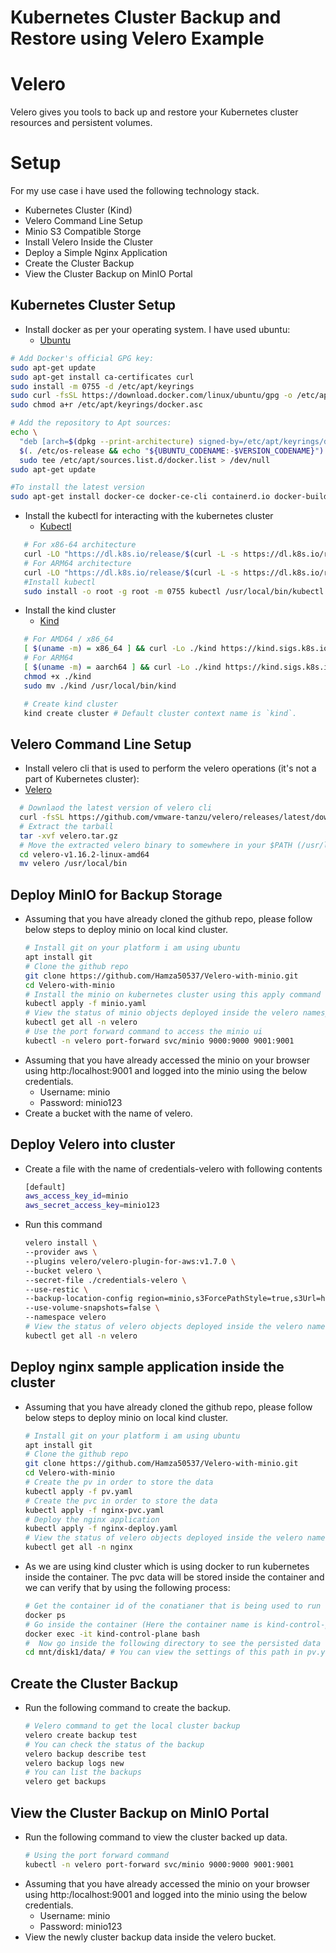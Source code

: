 # Kubernetes Cluster Backup and Restore using Velero Example

# Velero

Velero gives you tools to back up and restore your Kubernetes cluster resources and persistent volumes.

# Setup

For my use case i have used the following technology stack.

- Kubernetes Cluster (Kind)
- Velero Command Line Setup
- Minio S3 Compatible Storge
- Install Velero Inside the Cluster
- Deploy a Simple Nginx Application
- Create the Cluster Backup
- View the Cluster Backup on MinIO Portal


## Kubernetes Cluster Setup
* Install docker as per your operating system. I have used ubuntu:
  * [Ubuntu](https://docs.docker.com/engine/install/ubuntu/)
```bash
# Add Docker's official GPG key:
sudo apt-get update
sudo apt-get install ca-certificates curl
sudo install -m 0755 -d /etc/apt/keyrings
sudo curl -fsSL https://download.docker.com/linux/ubuntu/gpg -o /etc/apt/keyrings/docker.asc
sudo chmod a+r /etc/apt/keyrings/docker.asc

# Add the repository to Apt sources:
echo \
  "deb [arch=$(dpkg --print-architecture) signed-by=/etc/apt/keyrings/docker.asc] https://download.docker.com/linux/ubuntu \
  $(. /etc/os-release && echo "${UBUNTU_CODENAME:-$VERSION_CODENAME}") stable" | \
  sudo tee /etc/apt/sources.list.d/docker.list > /dev/null
sudo apt-get update

#To install the latest version
sudo apt-get install docker-ce docker-ce-cli containerd.io docker-buildx-plugin docker-compose-plugin

```
* Install the kubectl for interacting with the kubernetes cluster
  * [Kubectl](https://kubernetes.io/docs/tasks/tools/install-kubectl-linux/)
```bash
   # For x86-64 architecture
   curl -LO "https://dl.k8s.io/release/$(curl -L -s https://dl.k8s.io/release/stable.txt)/bin/linux/amd64/kubectl"
   # For ARM64 architecture
   curl -LO "https://dl.k8s.io/release/$(curl -L -s https://dl.k8s.io/release/stable.txt)/bin/linux/arm64/kubectl"
   #Install kubectl
   sudo install -o root -g root -m 0755 kubectl /usr/local/bin/kubectl
```
* Install the kind cluster
  * [Kind](https://kind.sigs.k8s.io)
```bash
   # For AMD64 / x86_64
   [ $(uname -m) = x86_64 ] && curl -Lo ./kind https://kind.sigs.k8s.io/dl/v0.29.0/kind-linux-amd64
   # For ARM64
   [ $(uname -m) = aarch64 ] && curl -Lo ./kind https://kind.sigs.k8s.io/dl/v0.29.0/kind-linux-arm64
   chmod +x ./kind
   sudo mv ./kind /usr/local/bin/kind

   # Create kind cluster
   kind create cluster # Default cluster context name is `kind`.
```
## Velero Command Line Setup
* Install velero cli that is used to perform the velero operations (it's not a part of Kubernetes cluster):
* [Velero](https://velero.io/docs/v1.8/basic-install/)
```bash
  # Downlaod the latest version of velero cli
  curl -fsSL https://github.com/vmware-tanzu/velero/releases/latest/download/velero-linux-amd64.tar.gz -o velero.tar.gz
  # Extract the tarball
  tar -xvf velero.tar.gz
  # Move the extracted velero binary to somewhere in your $PATH (/usr/local/bin for most users).
  cd velero-v1.16.2-linux-amd64
  mv velero /usr/local/bin
```
## Deploy MinIO for Backup Storage
* Assuming that you have already cloned the github repo, please follow below steps to deploy minio on local kind cluster.
  ```bash
  # Install git on your platform i am using ubuntu
  apt install git
  # Clone the github repo
  git clone https://github.com/Hamza50537/Velero-with-minio.git
  cd Velero-with-minio
  # Install the minio on kubernetes cluster using this apply command
  kubectl apply -f minio.yaml
  # View the status of minio objects deployed inside the velero namespace
  kubectl get all -n velero
  # Use the port forward command to access the minio ui
  kubectl -n velero port-forward svc/minio 9000:9000 9001:9001
  ```
* Assuming that you have already accessed the minio on your browser using http:/localhost:9001 and logged into the minio using the below credentials.
  * Username: minio
  * Password: minio123
* Create a bucket with the name of velero.

## Deploy Velero into cluster
* Create a file with the name of credentials-velero with following contents
  ```bash
  [default]
  aws_access_key_id=minio
  aws_secret_access_key=minio123
  ```
* Run this command
  ```bash
  velero install \
  --provider aws \
  --plugins velero/velero-plugin-for-aws:v1.7.0 \
  --bucket velero \
  --secret-file ./credentials-velero \
  --use-restic \
  --backup-location-config region=minio,s3ForcePathStyle=true,s3Url=http://minio.velero.svc.cluster.local:9000 \
  --use-volume-snapshots=false \
  --namespace velero
  # View the status of velero objects deployed inside the velero namespace
  kubectl get all -n velero
  ```
## Deploy nginx sample application inside the cluster
* Assuming that you have already cloned the github repo, please follow below steps to deploy minio on local kind cluster.
  ```bash
  # Install git on your platform i am using ubuntu
  apt install git
  # Clone the github repo
  git clone https://github.com/Hamza50537/Velero-with-minio.git
  cd Velero-with-minio
  # Create the pv in order to store the data
  kubectl apply -f pv.yaml
  # Create the pvc in order to store the data
  kubectl apply -f nginx-pvc.yaml
  # Deploy the nginx application
  kubectl apply -f nginx-deploy.yaml
  # View the status of velero objects deployed inside the velero namespace
  kubectl get all -n nginx
  ```
* As we are using kind cluster which is using docker to run kubernetes inside the container. The pvc data will be stored inside the container and we can verify that by using the following process:

  ```bash
  # Get the container id of the conatianer that is being used to run kind kubernetes cluster 
  docker ps 
  # Go inside the container (Here the container name is kind-control-plane which you can get from the last command)
  docker exec -it kind-control-plane bash
  #  Now go inside the following directory to see the persisted data
  cd mnt/disk1/data/ # You can view the settings of this path in pv.yaml file inside the repo
  ```
## Create the Cluster Backup
* Run the following command to create the backup.
  ```bash
  # Velero command to get the local cluster backup
  velero create backup test
  # You can check the status of the backup
  velero backup describe test
  velero backup logs new
  # You can list the backups
  velero get backups

  ```

## View the Cluster Backup on MinIO Portal
* Run the following command to view the cluster backed up data.
  ```bash
  # Using the port forward command
  kubectl -n velero port-forward svc/minio 9000:9000 9001:9001

  ```
* Assuming that you have already accessed the minio on your browser using http:/localhost:9001 and logged into the minio using the below credentials.
  * Username: minio
  * Password: minio123
* View the newly cluster backup data inside the velero bucket.

